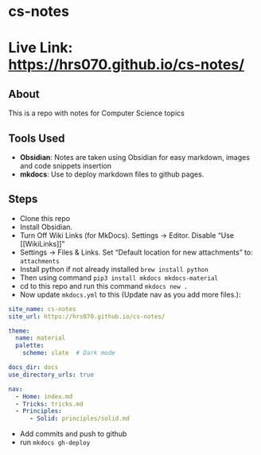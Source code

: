 # cs-notes

# Live Link: https://hrs070.github.io/cs-notes/


## About

This is a repo with notes for Computer Science topics

## Tools Used

- **Obsidian**: Notes are taken using Obsidian for easy markdown, images and code snippets insertion
- **mkdocs**: Use to deploy markdown files to github pages.

## Steps

- Clone this repo
- Install Obsidian.
- Turn Off Wiki Links (for MkDocs). Settings → Editor. Disable “Use [[WikiLinks]]”
- Settings → Files & Links. Set “Default location for new attachments” to: ```attachments```
- Install python if not already installed ```brew install python```
- Then using command ```pip3 install mkdocs mkdocs-material```
- cd to this repo and run this command ```mkdocs new .```
- Now update ```mkdocs.yml``` to this (Update nav as you add more files.):

```yml
site_name: cs-notes
site_url: https://hrs070.github.io/cs-notes/

theme:
  name: material
  palette:
    scheme: slate  # Dark mode

docs_dir: docs
use_directory_urls: true

nav:
  - Home: index.md
  - Tricks: tricks.md
  - Principles:
      - Solid: principles/solid.md
```

- Add commits and push to github
- run ```mkdocs gh-deploy```
